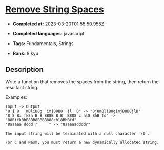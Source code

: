 # [Remove String Spaces](https://www.codewars.com/kata/57eae20f5500ad98e50002c5)

- **Completed at:** 2023-03-20T01:55:50.955Z

- **Completed languages:** javascript

- **Tags:** Fundamentals, Strings

- **Rank:** 8 kyu

## Description

Write a function that removes the spaces from the string, then return the resultant string.

Examples:
```
Input -> Output
"8 j 8   mBliB8g  imjB8B8  jl  B" -> "8j8mBliB8gimjB8B8jlB"
"8 8 Bi fk8h B 8 BB8B B B  B888 c hl8 BhB fd" -> "88Bifk8hB8BB8BBBB888chl8BhBfd"
"8aaaaa dddd r     " -> "8aaaaaddddr"
```

~~~if:bf
The input string will be terminated with a null character `\0`.
~~~
~~~if:c,nasm
For C and Nasm, you must return a new dynamically allocated string.
~~~

